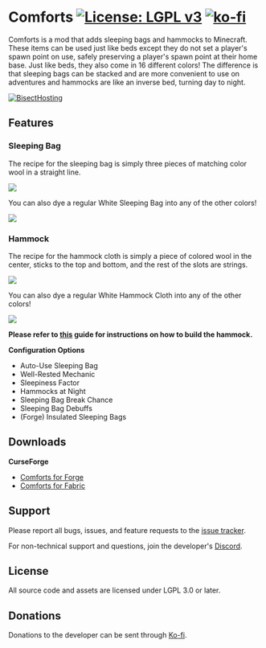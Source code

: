 # Comforts [![License: LGPL v3](https://img.shields.io/badge/License-LGPL%20v3-blue.svg?&style=flat-square)](https://www.gnu.org/licenses/lgpl-3.0) [![ko-fi](https://img.shields.io/badge/Support%20Me-Ko--fi-%23FF5E5B?style=flat-square)](https://ko-fi.com/C0C1NL4O)

Comforts is a mod that adds sleeping bags and hammocks to Minecraft. These items can be used just
like beds except they do not set a player's spawn point on use, safely preserving a player's spawn
point at their home base. Just like beds, they also come in 16 different colors! The difference is
that sleeping bags can be stacked and are more convenient to use on adventures and hammocks are like
an inverse bed, turning day to night.

[![BisectHosting](https://i.postimg.cc/prDcRzJ8/logo-final.png)](https://bisecthosting.com/illusive)

## Features

### Sleeping Bag
The recipe for the sleeping bag is simply three pieces of matching color wool in a straight line.

![](https://i.ibb.co/LCNV0HS/sleepingbagrecipe.gif)

You can also dye a regular White Sleeping Bag into any of the other colors!

![](https://i.ibb.co/R24frvM/sleepingbagrecipe2.gif)

### Hammock
The recipe for the hammock cloth is simply a piece of colored wool in the center, sticks to the top
and bottom, and the rest of the slots are strings.

![](https://i.ibb.co/nQZH5Ld/hammockrecipe.gif)

You can also dye a regular White Hammock Cloth into any of the other colors!

![](https://i.ibb.co/Jd5JcWf/hammockrecipe2.gif)

**Please refer to [this](https://github.com/TheIllusiveC4/Comforts/wiki/Hammocks#building) guide for
instructions on how to build the hammock.**

**Configuration Options**
- Auto-Use Sleeping Bag
- Well-Rested Mechanic
- Sleepiness Factor
- Hammocks at Night
- Sleeping Bag Break Chance
- Sleeping Bag Debuffs
- (Forge) Insulated Sleeping Bags

## Downloads

**CurseForge**
- [Comforts for Forge](https://www.curseforge.com/minecraft/mc-mods/comforts/files)
- [Comforts for Fabric](https://www.curseforge.com/minecraft/mc-mods/comforts-fabric/files)

## Support

Please report all bugs, issues, and feature requests to the
[issue tracker](https://github.com/TheIllusiveC4/Comforts/issues).

For non-technical support and questions, join the developer's [Discord](https://discord.gg/JWgrdwt).

## License

All source code and assets are licensed under LGPL 3.0 or later.

## Donations

Donations to the developer can be sent through [Ko-fi](https://ko-fi.com/C0C1NL4O).
